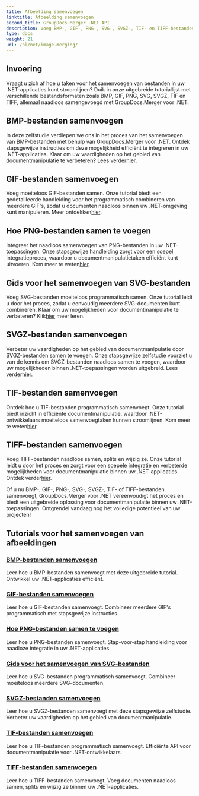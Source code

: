 ```yaml
---
title: Afbeelding samenvoegen
linktitle: Afbeelding samenvoegen
second_title: GroupDocs.Merger .NET API
description: Voeg BMP-, GIF-, PNG-, SVG-, SVGZ-, TIF- en TIFF-bestanden naadloos samen met GroupDocs.Merger .NET. Integreer documentmanipulatie efficiënt in uw .NET-applicaties.
type: docs
weight: 21
url: /nl/net/image-merging/
---
```

## Invoering

Vraagt u zich af hoe u taken voor het samenvoegen van bestanden in uw .NET-applicaties kunt stroomlijnen? Duik in onze uitgebreide tutoriallijst met verschillende bestandsformaten zoals BMP, GIF, PNG, SVG, SVGZ, TIF en TIFF, allemaal naadloos samengevoegd met GroupDocs.Merger voor .NET.

## BMP-bestanden samenvoegen

 In deze zelfstudie verdiepen we ons in het proces van het samenvoegen van BMP-bestanden met behulp van GroupDocs.Merger voor .NET. Ontdek stapsgewijze instructies om deze mogelijkheid efficiënt te integreren in uw .NET-applicaties. Klaar om uw vaardigheden op het gebied van documentmanipulatie te verbeteren? Lees verder[hier](./merge-bmp-files/).

## GIF-bestanden samenvoegen

 Voeg moeiteloos GIF-bestanden samen. Onze tutorial biedt een gedetailleerde handleiding voor het programmatisch combineren van meerdere GIF's, zodat u documenten naadloos binnen uw .NET-omgeving kunt manipuleren. Meer ontdekken[hier](./merging-gif-files/).

## Hoe PNG-bestanden samen te voegen

Integreer het naadloos samenvoegen van PNG-bestanden in uw .NET-toepassingen. Onze stapsgewijze handleiding zorgt voor een soepel integratieproces, waardoor u documentmanipulatietaken efficiënt kunt uitvoeren. Kom meer te weten[hier](./how-to-merge-png-files/).

## Gids voor het samenvoegen van SVG-bestanden

 Voeg SVG-bestanden moeiteloos programmatisch samen. Onze tutorial leidt u door het proces, zodat u eenvoudig meerdere SVG-documenten kunt combineren. Klaar om uw mogelijkheden voor documentmanipulatie te verbeteren? Klik[hier](./guide-merging-svg-files/) meer leren.

## SVGZ-bestanden samenvoegen

 Verbeter uw vaardigheden op het gebied van documentmanipulatie door SVGZ-bestanden samen te voegen. Onze stapsgewijze zelfstudie voorziet u van de kennis om SVGZ-bestanden naadloos samen te voegen, waardoor uw mogelijkheden binnen .NET-toepassingen worden uitgebreid. Lees verder[hier](./merging-svgz-files/).

## TIF-bestanden samenvoegen

 Ontdek hoe u TIF-bestanden programmatisch samenvoegt. Onze tutorial biedt inzicht in efficiënte documentmanipulatie, waardoor .NET-ontwikkelaars moeiteloos samenvoegtaken kunnen stroomlijnen. Kom meer te weten[hier](./merge-tif-files/).

## TIFF-bestanden samenvoegen

Voeg TIFF-bestanden naadloos samen, splits en wijzig ze. Onze tutorial leidt u door het proces en zorgt voor een soepele integratie en verbeterde mogelijkheden voor documentmanipulatie binnen uw .NET-applicaties. Ontdek verder[hier](./merging-tiff-files/).

Of u nu BMP-, GIF-, PNG-, SVG-, SVGZ-, TIF- of TIFF-bestanden samenvoegt, GroupDocs.Merger voor .NET vereenvoudigt het proces en biedt een uitgebreide oplossing voor documentmanipulatie binnen uw .NET-toepassingen. Ontgrendel vandaag nog het volledige potentieel van uw projecten!
## Tutorials voor het samenvoegen van afbeeldingen
### [BMP-bestanden samenvoegen](./merge-bmp-files/)
Leer hoe u BMP-bestanden samenvoegt met deze uitgebreide tutorial. Ontwikkel uw .NET-applicaties efficiënt.
### [GIF-bestanden samenvoegen](./merging-gif-files/)
Leer hoe u GIF-bestanden samenvoegt. Combineer meerdere GIF's programmatisch met stapsgewijze instructies.
### [Hoe PNG-bestanden samen te voegen](./how-to-merge-png-files/)
Leer hoe u PNG-bestanden samenvoegt. Stap-voor-stap handleiding voor naadloze integratie in uw .NET-applicaties.
### [Gids voor het samenvoegen van SVG-bestanden](./guide-merging-svg-files/)
Leer hoe u SVG-bestanden programmatisch samenvoegt. Combineer moeiteloos meerdere SVG-documenten.
### [SVGZ-bestanden samenvoegen](./merging-svgz-files/)
Leer hoe u SVGZ-bestanden samenvoegt met deze stapsgewijze zelfstudie. Verbeter uw vaardigheden op het gebied van documentmanipulatie.
### [TIF-bestanden samenvoegen](./merge-tif-files/)
Leer hoe u TIF-bestanden programmatisch samenvoegt. Efficiënte API voor documentmanipulatie voor .NET-ontwikkelaars.
### [TIFF-bestanden samenvoegen](./merging-tiff-files/)
Leer hoe u TIFF-bestanden samenvoegt. Voeg documenten naadloos samen, splits en wijzig ze binnen uw .NET-applicaties.